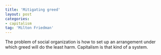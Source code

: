 ```yaml
---
title: 'Mitigating greed'
layout: post
categories:
- capitalism
tag: 'Milton Friedman'
---
```


The problem of social organization is how to set up an arrangement under which greed will do the least harm. Capitalism is that kind of a system.